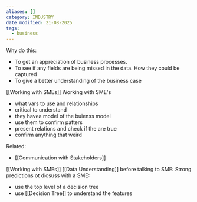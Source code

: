 ```yaml
---
aliases: []
category: INDUSTRY
date modified: 21-08-2025
tags:
  - business
---
```

Why do this:
- To get an appreciation of business processes.
- To see if any fields are being missed in the data. How they could be captured
- To give a better understanding of the business case

[[Working with SMEs]]
Working with SME's
- what vars to use and relationships
- critical to understand 
- they havea model of the buienss model
- use them to confirm patters
- present relations and check if the are true
- confirm anything that weird

Related:
- [[Communication with Stakeholders]]

[[Working with SMEs]]
[[Data Understanding]] before talking to SME:
Strong predictions ot dicsuss with a SME:
- use the top level of a decision tree 
- use [[Decision Tree]] to understand the features